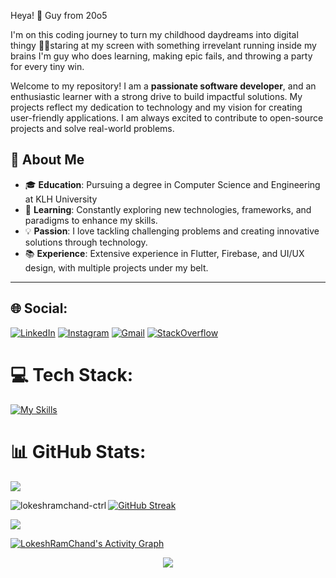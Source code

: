 Heya! 👋 Guy from 20o5

I'm on this coding journey to turn my childhood daydreams into digital thingy
🧑‍💻staring at my screen with something irrevelant running inside my brains 
I'm guy who does learning, making epic fails, and throwing a party for every tiny win.


Welcome to my repository! I am a **passionate software developer**, and an enthusiastic learner with a strong drive to build impactful solutions. My projects reflect my dedication to technology and my vision for creating user-friendly applications. I am always excited to contribute to open-source projects and solve real-world problems.


## 🚀 About Me

- 🎓 **Education**: Pursuing a degree in Computer Science and Engineering at KLH University 
- 🌱 **Learning**: Constantly exploring new technologies, frameworks, and paradigms to enhance my skills.
- 💡 **Passion**: I love tackling challenging problems and creating innovative solutions through technology.
- 📚 **Experience**: Extensive experience in Flutter, Firebase, and UI/UX design, with multiple projects under my belt.

---


## 🌐 Social:

[![LinkedIn](https://skillicons.dev/icons?i=linkedin)](https://www.linkedin.com/in/lokesh-ram-chand-b-b276bb291)
 [![Instagram](https://skillicons.dev/icons?i=instagram)](https://www.instagram.com/YOUR-INSTAGRAM-USERNAME) 
[![Gmail](https://skillicons.dev/icons?i=gmail)](mailto:lokeshramchand@gmail.com) 
[![StackOverflow](https://skillicons.dev/icons?i=stackoverflow)](https://stackoverflow.com/users/23266289/lokesh-ram-chand)

###
# 💻 Tech Stack:
[![My Skills](https://skillicons.dev/icons?i=c,python,java,mysql,postgres,html,css,js,react,nodejs,postman,mongodb,git,vscode,ps,aws,linux,vite,sqlite,tailwindcss,androidstudio,flutter,firebase,figma,django,webflow,redhat,&perline=13)](#)

# 📊 GitHub Stats:
![](https://github-readme-stats.vercel.app/api?username=lokeshramchand-ctrl&theme=tokyonight&hide_border=true&include_all_commits=true&count_private=true)




<p>
  <img align="left" src="https://github-readme-stats.vercel.app/api/top-langs?username=lokeshramchand-ctrl&show_icons=true&theme=tokyonight&hide_border=true&layout=compact" alt="lokeshramchand-ctrl" />
</p>


[![GitHub Streak](https://nirzak-streak-stats.vercel.app?user=lokeshramchand-ctrl&theme=tokyonight&hide_border=true)](https://git.io/streak-stats)



![](https://quotes-github-readme.vercel.app/api?type=horizontal&theme=tokyonight)
<br clear="both">

<a href="https://github.com/ashutosh00710/github-readme-activity-graph">
  <img alt="LokeshRamChand's Activity Graph" src="https://github-readme-activity-graph.vercel.app/graph/?username=lokeshramchand-ctrl&bg_color=1a1b27&color=70a5fd&line=bf91f3&point=38bdae&hide_border=true" />
</a>


<p align="center">
     <img src="https://capsule-render.vercel.app/api?type=waving&color=gradient&height=100&width=1000&section=footer"/>
</p>

